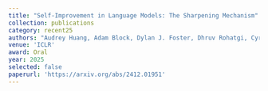 ```yaml
---
title: "Self-Improvement in Language Models: The Sharpening Mechanism"
collection: publications
category: recent25
authors: "Audrey Huang, Adam Block, Dylan J. Foster, Dhruv Rohatgi, Cyril Zhang, <b>Max Simchowitz</b>, Jordan T. Ash, Akshay Krishnamurthy"
venue: 'ICLR'
award: Oral
year: 2025
selected: false
paperurl: 'https://arxiv.org/abs/2412.01951'
---
```



